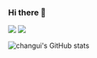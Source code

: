 ### Hi there 👋

<img src="https://img.shields.io/badge/rhljh7410@gmail.com-EA4335?style=flat-square&logo=Gmail&logoColor=white"/>
<a href="https://hits.seeyoufarm.com"><img src="https://hits.seeyoufarm.com/api/count/incr/badge.svg?url=https%3A%2F%2Fgithub.com%2Fchanguii&count_bg=%234A74FB&title_bg=%23555555&icon=coursera.svg&icon_color=%23FFFFFF&title=hits&edge_flat=false"/></a>

![changui's GitHub stats](https://github-readme-stats.vercel.app/api?username=changuii&show_icons=true&theme=cobalt)


<!--
🌱 Skills  
<img src="https://img.shields.io/badge/Flutter-02569B?style=flat-square&logo=Flutter&logoColor=white"/>
<img src="https://img.shields.io/badge/Spring Boot-6DB33F?style=flat-square&logo=SpringBoot&logoColor=white"/>  

<img src="https://img.shields.io/badge/Dart-0175C2?style=flat-square&logo=Dart&logoColor=white"/> <img src="https://img.shields.io/badge/Java-F80000?style=flat-square&logo=Java&logoColor=white"/>




Tools  
<img src="https://img.shields.io/badge/Postman-FF6C37?style=flat-square&logo=Postman&logoColor=white"/> 


**changuii/changuii** is a ✨ _special_ ✨ repository because its `README.md` (this file) appears on your GitHub profile.

Here are some ideas to get you started:
http://blog.cowkite.com/blog/2102241544/
- 🔭 I’m currently working on ...
- 🌱 I’m currently learning ...
- 👯 I’m looking to collaborate on ...
- 🤔 I’m looking for help with ...
- 💬 Ask me about ...
- 📫 How to reach me: ...
- 😄 Pronouns: ...
- ⚡ Fun fact: ...
-->
